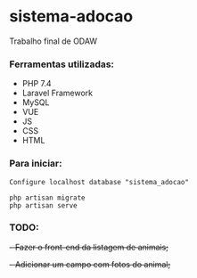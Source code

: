 # sistema-adocao
Trabalho final de ODAW


### Ferramentas utilizadas:

- PHP 7.4
- Laravel Framework
- MySQL
- VUE
- JS
- CSS
- HTML

### Para iniciar: 

````
Configure localhost database "sistema_adocao"
````

````
php artisan migrate
php artisan serve
````


### TODO:

~~- Fazer o front-end da listagem de animais;~~

~~- Adicionar um campo com fotos do animal;~~
